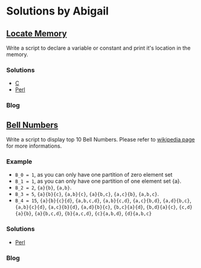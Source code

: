 # Solutions by Abigail
## [Locate Memory](https://perlweeklychallenge.org/blog/perl-weekly-challenge-108/#TASK1)

Write a script to declare a variable or constant and print it's
location in the memory.

### Solutions
* [C](c/ch-1.c)
* [Perl](perl/ch-1.pl)

### Blog


## [Bell Numbers](https://perlweeklychallenge.org/blog/perl-weekly-challenge-108/#TASK2)

Write a script to display top 10 Bell Numbers. Please refer to
[wikipedia page](https://en.wikipedia.org/wiki/Bell_number) for
more informations.

### Example
* `B_0 = 1`, as you can only have one partition of zero element set
* `B_1 = 1`, as you can only have one partition of one element set {a}.
* `B_2 = 2`, `{a}{b}`, `{a,b}`.
* `B_3 = 5`, `{a}{b}{c}`, `{a,b}{c}`, `{a}{b,c}`, `{a,c}{b}`, `{a,b,c}`.
* `B_4 = 15`, `{a}{b}{c}{d}`, `{a,b,c,d}`, `{a,b}{c,d}`, `{a,c}{b,d}`,
              `{a,d}{b,c}`, `{a,b}{c}{d}`, `{a,c}{b}{d}`, `{a,d}{b}{c}`,
              `{b,c}{a}{d}`, `{b,d}{a}{c}`, `{c,d}{a}{b}`, `{a}{b,c,d}`,
              `{b}{a,c,d}`, `{c}{a,b,d}`, `{d}{a,b,c}`

### Solutions
* [Perl](perl/ch-2.pl)

### Blog

